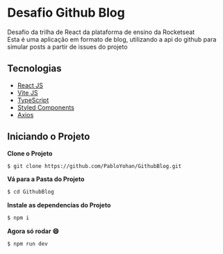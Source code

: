 # Desafio Github Blog

Desafio da trilha de React da plataforma de ensino da Rocketseat <br>
Esta é uma aplicação em formato de blog, utilizando a api do github para simular posts a partir de issues do projeto

## Tecnologias

- [React JS](https://pt-br.reactjs.org/)
- [Vite JS](https://vitejs.dev/)
- [TypeScript](https://www.typescriptlang.org/)
- [Styled Components](https://styled-components.com/)
- [Axios](https://axios-http.com/)


## Iniciando o Projeto

**Clone o Projeto**

```bash
$ git clone https://github.com/PabloYohan/GithubBlog.git
```



**Vá para a Pasta do Projeto**

```bash
$ cd GithubBlog
```

**Instale as dependencias do Projeto**

```bash
$ npm i
```

**Agora só rodar 😄**
```bash
$ npm run dev
```


